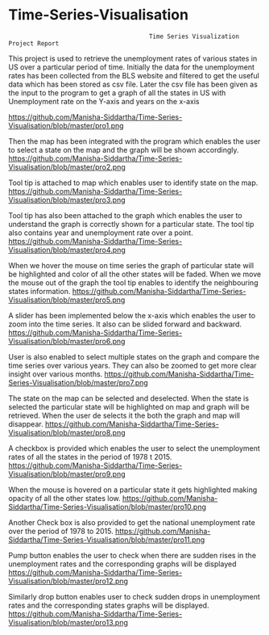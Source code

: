 # Time-Series-Visualisation
                                           Time Series Visualization Project Report

This project is used to retrieve the unemployment rates of various states in US over a particular period of time. Initially the data for the unemployment rates has been collected from the BLS website and filtered to get the useful data which has been stored as csv file. Later the csv file has been given as the input to the program to get a graph of all the states in US with Unemployment rate on the Y-axis and years on the x-axis

https://github.com/Manisha-Siddartha/Time-Series-Visualisation/blob/master/pro1.png

Then the map has been integrated with the program which enables the user to select a state on the map and the graph will be shown accordingly.  
https://github.com/Manisha-Siddartha/Time-Series-Visualisation/blob/master/pro2.png

Tool tip is attached to map which enables user to identify state on the map.
https://github.com/Manisha-Siddartha/Time-Series-Visualisation/blob/master/pro3.png

Tool tip has also been attached to the graph which enables the user to understand the graph is correctly shown for a particular state. The tool tip also contains year and unemployment rate over a point.
https://github.com/Manisha-Siddartha/Time-Series-Visualisation/blob/master/pro4.png

When we hover the mouse on time series the graph of particular state will be highlighted and color of all the other states will be faded. When we move the mouse out of the graph the tool tip enables to identify the neighbouring states information.
https://github.com/Manisha-Siddartha/Time-Series-Visualisation/blob/master/pro5.png

A slider has been implemented below the x-axis which enables the user to zoom into the time series. It also can be slided forward and backward.
https://github.com/Manisha-Siddartha/Time-Series-Visualisation/blob/master/pro6.png

User is also enabled to select multiple states on the graph and compare the time series over various years. They can also be zoomed to get more clear insight over various months.
https://github.com/Manisha-Siddartha/Time-Series-Visualisation/blob/master/pro7.png

The state on the map can be selected and deselected. When the state is selected the particular state will be highlighted on map and graph will be retrieved. When the user de selects it the both the graph and map will disappear.
https://github.com/Manisha-Siddartha/Time-Series-Visualisation/blob/master/pro8.png

A checkbox is provided which enables the user to select the unemployment rates of all the states in the period of 1978 t 2015.
https://github.com/Manisha-Siddartha/Time-Series-Visualisation/blob/master/pro9.png

When the mouse is hovered on a particular state it gets highlighted making opacity of all the other states low. 
https://github.com/Manisha-Siddartha/Time-Series-Visualisation/blob/master/pro10.png

Another Check box is also provided to get the national unemployment rate over the period of 1978 to 2015.
https://github.com/Manisha-Siddartha/Time-Series-Visualisation/blob/master/pro11.png

Pump button enables the user to check when there are sudden rises in the unemployment rates and the corresponding graphs will be displayed
https://github.com/Manisha-Siddartha/Time-Series-Visualisation/blob/master/pro12.png

Similarly drop button enables user to check sudden drops in unemployment rates and the corresponding states graphs will be displayed.
https://github.com/Manisha-Siddartha/Time-Series-Visualisation/blob/master/pro13.png
